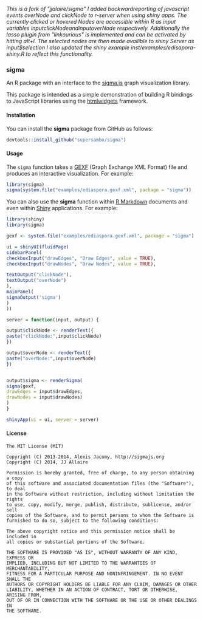 *This is a fork of "jjalaire/sigma" I added backwardreporting of javascript events overNode and clickNode to r-server when using shiny apps. The currently clicked or hovered Nodes are accessible within R as input variables input$clickNode and input$overNode respectively.
Additionally the lasso plugin from "linkourious" is implemented and can be activated by hitting alt+l. The selected nodes are then made availible to shiny Server as input$selection
I also updated the shiny example inst/examples/edisapora-shiny.R to reflect this functionality.*


### sigma


An R package with an interface to the [sigma.js](http://sigmajs.org) graph visualization library.

This package is intended as a simple demonstration of building R bindings to JavaScript libraries using the [htmlwidgets](https://github.com/ramnathv/htmlwidgets) framework. 

#### Installation

You can install the **sigma** package from GitHub as follows:

```r
devtools::install_github("supersambo/sigma")
```

#### Usage

The `sigma` function takes a [GEXF](http://gexf.net/format/) (Graph Exchange XML Format) file and produces an interactive visualization. For example:

```r
library(sigma)
sigma(system.file("examples/ediaspora.gexf.xml", package = "sigma"))
```

You can also use the **sigma** function within [R Markdown](http://rmarkdown.rstudio.com) documents and even within [Shiny](http://shiny.rstudio.com) applications. For example:

```r
library(shiny)
library(sigma)

gexf <- system.file("examples/ediaspora.gexf.xml", package = "sigma")

ui = shinyUI(fluidPage(
sidebarPanel(
checkboxInput("drawEdges", "Draw Edges", value = TRUE),
checkboxInput("drawNodes", "Draw Nodes", value = TRUE),

textOutput("clickNode"),
textOutput("overNode")
),
mainPanel(
sigmaOutput('sigma')
)
))

server = function(input, output) {

output$clickNode <- renderText({ 
paste("clickNode:",input$clickNode)
})

output$overNode <- renderText({ 
paste("overNode:",input$overNode)
})


output$sigma <- renderSigma(
sigma(gexf, 
drawEdges = input$drawEdges, 
drawNodes = input$drawNodes)
)
}

shinyApp(ui = ui, server = server)
```

#### License

```
The MIT License (MIT)

Copyright (C) 2013-2014, Alexis Jacomy, http://sigmajs.org
Copyright (C) 2014, JJ Allaire

Permission is hereby granted, free of charge, to any person obtaining a copy
of this software and associated documentation files (the "Software"), to deal
in the Software without restriction, including without limitation the rights
to use, copy, modify, merge, publish, distribute, sublicense, and/or sell
copies of the Software, and to permit persons to whom the Software is
furnished to do so, subject to the following conditions:

The above copyright notice and this permission notice shall be included in
all copies or substantial portions of the Software.

THE SOFTWARE IS PROVIDED "AS IS", WITHOUT WARRANTY OF ANY KIND, EXPRESS OR
IMPLIED, INCLUDING BUT NOT LIMITED TO THE WARRANTIES OF MERCHANTABILITY,
FITNESS FOR A PARTICULAR PURPOSE AND NONINFRINGEMENT. IN NO EVENT SHALL THE
AUTHORS OR COPYRIGHT HOLDERS BE LIABLE FOR ANY CLAIM, DAMAGES OR OTHER
LIABILITY, WHETHER IN AN ACTION OF CONTRACT, TORT OR OTHERWISE, ARISING FROM,
OUT OF OR IN CONNECTION WITH THE SOFTWARE OR THE USE OR OTHER DEALINGS IN
THE SOFTWARE.
```




